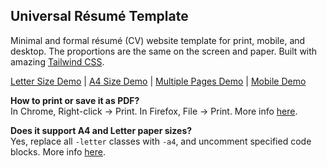 Universal Résumé Template
---------

Minimal and formal résumé (CV) website template for print, mobile, and desktop. The proportions are the same on the screen and paper. Built with amazing [Tailwind CSS](https://tailwindcss.com/).

[Letter Size Demo](https://universal-resume.netlify.com/) | [A4 Size Demo](https://universal-resume-a4.netlify.com/) | [Multiple Pages Demo](https://universal-resume-pages.netlify.com/) | [Mobile Demo](https://www.responsinator.com/?url=https%3A%2F%2Funiversal-resume-pages.netlify.com%2F)

**How to print or save it as PDF?**  
In Chrome, Right-click → Print. In Firefox, File → Print. More info [here](#printing).

**Does it support A4 and Letter paper sizes?**  
Yes, replace all `-letter` classes with `-a4`, and uncomment specified code blocks. More info [here](#a4-size-variant).
